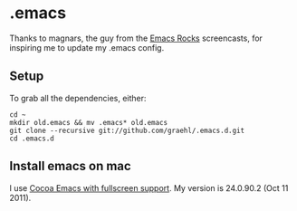 .emacs
=================

Thanks to magnars, the guy from the [Emacs Rocks](http://emacsrocks.com) screencasts, for inspiring me to update my .emacs config.

Setup
-----
To grab all the dependencies, either:

    cd ~
    mkdir old.emacs && mv .emacs* old.emacs
    git clone --recursive git://github.com/graehl/.emacs.d.git
    cd .emacs.d



Install emacs on mac
--------------------
I use [Cocoa Emacs with fullscreen support](http://citizen428.net/blog/2010/06/26/fullscreen-emacs-on-macos-x/). My version is 24.0.90.2 (Oct 11 2011).
